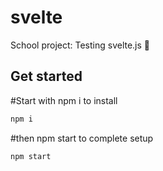 # svelte
School project: Testing svelte.js 🌟


## Get started
#Start with npm i to install
```bash
npm i
```
#then npm start to complete setup
```bash
npm start
```
